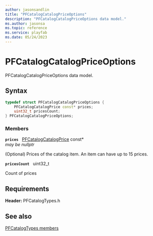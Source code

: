 ```yaml
---
author: jasonsandlin
title: "PFCatalogCatalogPriceOptions"
description: "PFCatalogCatalogPriceOptions data model."
ms.author: jasonsa
ms.topic: reference
ms.service: playfab
ms.date: 05/24/2023
---
```


# PFCatalogCatalogPriceOptions  

PFCatalogCatalogPriceOptions data model.  

## Syntax  
  
```cpp
typedef struct PFCatalogCatalogPriceOptions {  
    PFCatalogCatalogPrice const* prices;  
    uint32_t pricesCount;  
} PFCatalogCatalogPriceOptions;  
```
  
### Members  
  
**`prices`** &nbsp; [PFCatalogCatalogPrice](pfcatalogcatalogprice.md) const*  
*may be nullptr*  
  
(Optional) Prices of the catalog item. An item can have up to 15 prices.
  
**`pricesCount`** &nbsp; uint32_t  
  
Count of prices
  
  
## Requirements  
  
**Header:** PFCatalogTypes.h
  
## See also  
[PFCatalogTypes members](../pfcatalogtypes_members.md)  

  
  
